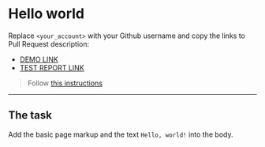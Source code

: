 # Hello world
Replace `<your_account>` with your Github username and copy the links to Pull Request description:
- [DEMO LINK](https://stas-kozyk.github.io/layout_hello-world/)
- [TEST REPORT LINK](https://stas-kozyk.github.io/layout_hello-world/report/html_report/)

> Follow [this instructions](https://mate-academy.github.io/layout_task-guideline/#how-to-solve-the-layout-tasks-on-github)
___

## The task 
Add the basic page markup and the text `Hello, world!` into the body.
